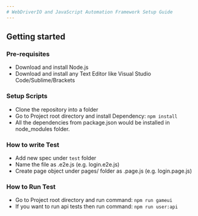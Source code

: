 ```yaml
---
# WebDriverIO and JavaScript Automation Framework Setup Guide
---
```


## Getting started

### Pre-requisites
* Download and install Node.js
* Download and install any Text Editor like Visual Studio Code/Sublime/Brackets

### Setup Scripts 
* Clone the repository into a folder
* Go to Project root directory and install Dependency: `npm install`
* All the dependencies from package.json would be installed in node_modules folder.

### How to write Test
* Add new spec under `test` folder
* Name the file as <testname>.e2e.js (e.g. login.e2e.js)
* Create page object under pages/ folder as <page-name>.page.js (e.g. login.page.js)

### How to Run Test
* Go to Project root directory and run command: `npm run gameui`
* If you want to run api tests then run command: `npm run user:api`
